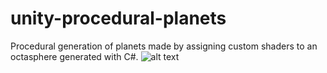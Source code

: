 # unity-procedural-planets
Procedural generation of planets made by assigning custom shaders to an octasphere generated with C#.
![alt text](blob:https://imgur.com/f2d8a010-db59-49c0-91af-7f18c471fa9c)
